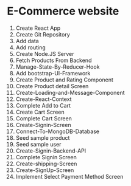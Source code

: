 # E-Commerce website
1. Create React App
2. Create Git Repository
3. Add data
5. Add routing
6. Create Node.JS Server
7. Fetch Products From Backend
8. Manage-State-By-Reducer-Hook
9. Add bootstrap-UI-Framework
10. Create Product and Rating Component
11. Create Product detail Screen
12. Create-Loading-and-Message-Component
13. Create-React-Context
14. Complete Add to Cart
15. Create Cart Screen
16. Complete Cart Screen
17. Create-Signin-Screen
18. Connect-To-MongoDB-Database
19. Seed sample product
20. Seed sample user
21. Create-Signin-Backend-API
22. Complete Signin Screen
23. Create-shipping-Screen
24. Create-SignUp-Screen
25. Implement Select Payment Method Screen